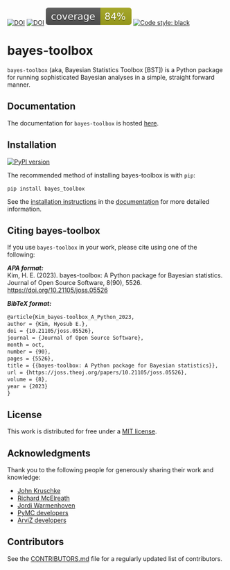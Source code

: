 [![DOI](https://joss.theoj.org/papers/10.21105/joss.05526/status.svg)](https://doi.org/10.21105/joss.05526)
[![DOI](https://zenodo.org/badge/553182204.svg)](https://zenodo.org/badge/latestdoi/553182204) 
![coverage](bayes_toolbox/tests/coverage.svg)
[![Code style: black](https://img.shields.io/badge/code%20style-black-000000.svg)](https://github.com/psf/black)

# bayes-toolbox  

`bayes-toolbox` (aka, Bayesian Statistics Toolbox [BST]) is a Python package for running sophisticated Bayesian analyses in a simple, straight forward manner. 


## Documentation

The documentation for `bayes-toolbox` is hosted [here](https://hyosubkim.github.io/bayes-toolbox/).


## Installation 

[![PyPI version](https://badge.fury.io/py/bayes-toolbox.svg)](https://badge.fury.io/py/bayes-toolbox)

The recommended method of installing bayes-toolbox is with `pip`:
```
pip install bayes_toolbox
```

See the [installation instructions](https://hyosubkim.github.io/bayes-toolbox/getting-started/) in the [documentation](https://hyosubkim.github.io/bayes-toolbox) for more detailed information. 


## Citing bayes-toolbox

If you use `bayes-toolbox` in your work, please cite using one of the following:

***APA format:***   
Kim, H. E. (2023). bayes-toolbox: A Python package for Bayesian statistics. Journal of Open Source Software, 8(90), 5526. https://doi.org/10.21105/joss.05526

***BibTeX format:***
```
@article{Kim_bayes-toolbox_A_Python_2023,
author = {Kim, Hyosub E.},
doi = {10.21105/joss.05526},
journal = {Journal of Open Source Software},
month = oct,
number = {90},
pages = {5526},
title = {{bayes-toolbox: A Python package for Bayesian statistics}},
url = {https://joss.theoj.org/papers/10.21105/joss.05526},
volume = {8},
year = {2023}
}
```

## License

This work is distributed for free under a [MIT license](https://github.com/hyosubkim/bayes-toolbox/blob/main/LICENSE). 

## Acknowledgments

Thank you to the following people for generously sharing their work and knowledge:
- [John Kruschke](https://jkkweb.sitehost.iu.edu/)
- [Richard McElreath](https://xcelab.net/rm/)
- [Jordi Warmenhoven](https://github.com/JWarmenhoven)
- [PyMC developers](https://github.com/pymc-devs/pymc)
- [ArviZ developers](https://www.arviz.org/en/latest/our_team.html)


## Contributors

See the [CONTRIBUTORS.md](https://github.com/hyosubkim/bayes-toolbox/blob/main/CONTRIBUTORS.md) file for a regularly updated list of contributors. 

